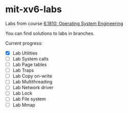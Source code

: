 # mit-xv6-labs

Labs from course [6.1810: Operating System Engineering](https://pdos.csail.mit.edu/6.S081/2023)

You can find solutions to labs in branches.

Current progress:

- [x] Lab Utilities
- [ ] Lab System calls
- [ ] Lab Page tables
- [ ] Lab Traps
- [ ] Lab Copy on-write
- [ ] Lab Multithreading
- [ ] Lab Network driver
- [ ] Lab Lock
- [ ] Lab File system
- [ ] Lab Mmap

